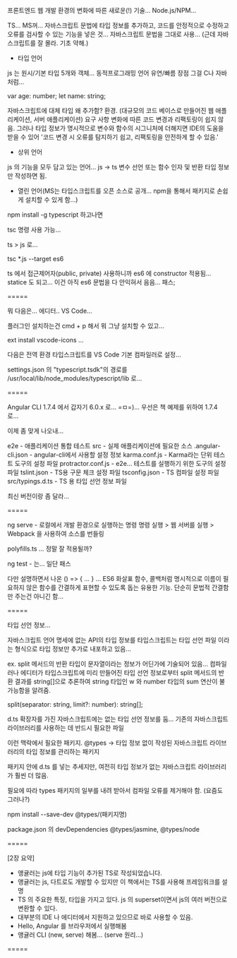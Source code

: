 
프론트엔드 웹 개발 환경의 변화에 따른 새로운(!) 기술... Node.js/NPM...

TS... MS꺼... 자바스크립트 문법에 타입 정보를 추가하고, 코드를 안정적으로 수정하고 오류를 검사할 수 있는 기능을 넣은 것...
자바스크립트 문법을 그대로 사용... (근데 자바스크립트를 잘 몰라. 기초 약해.)

- 타입 언어

js 는 원시/기본 타입 5개와 객체... 동적프로그래밍 언어 유연/빠름 장점 그걸 C나 자바처럼...

var age: number;
let name: string;

자바스크립트에 대체 타입 왜 추가함? 환경. (대규모의 코드 베이스로 만들어진 웹 애플리케이션, 서버 애플리케이션)
요구 사항 변화에 따른 코드 변경과 리팩토링이 쉽지 않음. 그러나 타입 정보가 명시적으로 변수와 함수의 시그니처에 더해지면 IDE의 도움을 받을 수 있어 '코드 변경 시 오류를 탐지하기 쉽고, 리팩토링을 안전하게 할 수 있음.'


- 상위 언어

js 의 기능을 모두 담고 있는 언어...
js -> ts
변수 선언 또는 함수 인자 및 반환 타입 정보만 작성하면 됨.


- 열린 언어(MS는 타입스크립트를 오픈 소스로 공개... npm을 통해서 패키지로 손쉽게 설치할 수 있게 함...)

npm install -g typescript 하고나면

tsc 명령 사용 가능...

ts > js 로...

tsc *.js --target es6

ts 에서 접근제어자(public, private) 사용하니까 es6 에 constructor 적용됨... statice 도 되고...
이건 아직 es6 문법을 다 안익혀서 음음... 패스;

=====

뭐 다음은... 에디터.. VS Code...

플러그인 설치하는건 cmd + p 해서 뭐 그냥 설치할 수 있고...

ext install vscode-icons ...


다음은 전역 환경 타입스크립트를 VS Code 기본 컴파일러로 설정...

settings.json 의 "typescript.tsdk"의 경로를 /usr/local/lib/node_modules/typescript/lib 로...

=====

Angular CLI 1.7.4 에서 갑자기 6.0.x 로... =ㅁ=)... 우선은 책 예제를 위하여 1.7.4 로...

이제 좀 맞게 나오내...

e2e - 애플리케이션 통합 테스트
src - 실제 애플리케이션에 필요한 소스
.angular-cli.json - angular-cli에서 사용할 설정 정보
karma.conf.js - Karma라는 단위 테스트 도구의 설정 파일
protractor.conf.js - e2e... 테스트를 실행하기 위한 도구의 설정 파일
tslint.json - TS용 구문 체크 설정 파일
tsconfig.json - TS 컴파일 설정 파일
src/typings.d.ts - TS 용 타입 선언 정보 파일

최신 버전이랑 좀 달라...

=====

ng serve - 로컬에서 개발 환경으로 실행하는 명령
명령 실행 > 웹 서버를 실행 > Webpack 을 사용하여 소스를 번들링

polyfills.ts ... 정말 잘 적용될까?

ng test - 는... 일단 패스

다만 설명하면서 나온 () => { ... } ... ES6 화살표 함수, 콜백처럼 명시적으로 이름이 필요하지 않은 함수를 간결하게 표현할 수 있도록 돕는 유용한 기능. 단순히 문법적 간결함만 주는건 아니긴 함...

=====

타입 선언 정보...

자바스크립트 언어 명세에 없는 API의 타입 정보를 타입스크립트는 타입 선언 파일 이라는 형식으로 타입 정보만 추가로 내포하고 있음...

ex. split 메서드의 반환 타입이 문자열이라는 정보가 어딘가에 기술되어 있음... 컴파일러나 에디터가 타입스크립트에 미리 만들어진 타입 선언 정보로부터 split 메서드의 반환 결과를 string[]으로 추론하여 string 타입인 w 와 number 타입의 sum 연산이 불가능함을 알려줌.

split(separator: string, limit?: number): string[];

d.ts 확장자를 가진 자바스크립트에는 없는 타입 선언 정보를 둠...
기존의 자바스크립트 라이브러리를 사용하는 데 반드시 필요한 파일

이런 맥락에서 필요한 패키지. 
@types -> 타입 정보 없이 작성된 자바스크립트 라이브러리의 타입 정보를 관리하는 패키지

패키지 안에 d.ts 를 넣는 추세지만,
여전히 타입 정보가 없는 자바스크립트 라이브러리가 훨씬 더 많음.

필요에 따라 types 패키지의 일부를 내려 받아서 컴파일 오류를 제거해야 함. (요즘도 그러나?)

npm install --save-dev @types/(패키지명)

package.json 의 devDependencies @types/jasmine, @types/node

=====

[2장 요약]

- 앵귤러는 js에 타입 기능이 추가된 TS로 작성되었습니다.
- 앵귤러는 js, 다트로도 개발할 수 있지만 이 책에서는 TS를 사용해 프레임워크를 설명
- TS 의 주요한 특징, 타입을 가지고 있다. js 의 superset이면서 js의 여러 버전으로 변환할 수 있다.
- 대부분의 IDE 나 에디터에서 지원하고 있으므로 바로 사용할 수 있음.
- Hello, Angular 를 브라우저에서 실행해봄
- 앵귤러 CLI (new, serve) 해봄... (serve 원리...)

=====
